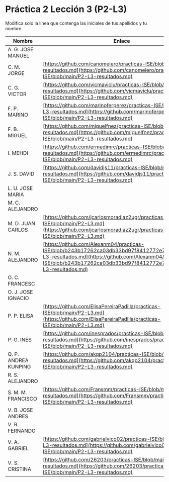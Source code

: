 # Práctica 2 Lección 3 (P2-L3)

Modifica solo la línea que contenga las iniciales de tus apellidos y tu nombre.

| Nombre       | Enlace                                                                   |
| --------------- | ---------------------------------------------------------- |
| A. G. JOSE MANUEL | <!--enlace-->                                                           |
| C. M. JORGE | [https://github.com/canomelero/practicas-ISE/blob/main/P2-L3-resultados.md](https://github.com/canomelero/practicas-ISE/blob/main/P2-L3-resultados.md)                                                           |
| C. G. VICTOR | [https://github.com/vicmaviclu/practicas-ISE/blob/main/P2-L3-resultados.md](https://github.com/vicmaviclu/practicas-ISE/blob/main/P2-L3-resultados.md) |
| F. P. MARINO | [https://github.com/marinoferperez/practicas-ISE/blob/main/P2-L3-resultados.md](https://github.com/marinoferperez/practicas-ISE/blob/main/P2-L3-resultados.md)    |
| F. B. MIGUEL | [https://github.com/miguelfnez/practicas-ISE/blob/main/P2-L3-resultados.md](https://github.com/miguelfnez/practicas-ISE/blob/main/P2-L3-resultados.md) |
| I. MEHDI | [https://github.com/ermedimrc/practicas-ISE/blob/main/P2-L3-resultados.md](https://github.com/ermedimrc/practicas-ISE/blob/main/P2-L3-resultados.md)     |
| J. S. DAVID | [https://github.com/davidjs11/practicas-ISE/blob/main/P2-L3-resultados.md](https://github.com/davidjs11/practicas-ISE/blob/main/P2-L3-resultados.md)
| L. U. JOSE MARIA | <!--enlace-->                                                           |
| M. C. ALEJANDRO | <!--enlace-->                                                           |
| M. D. JUAN CARLOS | [https://github.com/jcarlosmoradiaz2ugr/practicas-ISE/blob/main/P2-L3.md](https://github.com/jcarlosmoradiaz2ugr/practicas-ISE/blob/main/P2-L3.md)   |
| N. M. ALEJANDRO | [https://github.com/Alexanm04/practicas-ISE/blob/b243b17262ca03db33bd97f8412772e77712a8ef/P2-L3-resultados.md](https://github.com/Alexanm04/practicas-ISE/blob/b243b17262ca03db33bd97f8412772e77712a8ef/P2-L3-resultados.md)                                                           |
| O. C. FRANCESC | <!--enlace-->                                                           |
| O. J. JOSE IGNACIO | <!--enlace-->                                                           |
| P. P. ELISA | [https://github.com/ElisaPereiraPadilla/practicas-ISE/blob/main/P2-L3.md](https://github.com/ElisaPereiraPadilla/practicas-ISE/blob/main/P2-L3.md)                                                           |
| P. G. INÉS | [https://github.com/inesprados/practicas-ISE/blob/main/P2-L3-resultados.md](https://github.com/inesprados/practicas-ISE/blob/main/P2-L3-resultados.md)                                                           |
| Q. P. ANDREA KUNPING | [https://github.com/akqp2104/practicas-ISE/blob/main/P2-L3-resultados.md](https://github.com/akqp2104/practicas-ISE/blob/main/P2-L3-resultados.md)                                                           |
| R. S. ALEJANDRO | <!--enlace-->                                                           |
| S. M. M. FRANCISCO | [https://github.com/Fransmm/practicas-ISE/blob/main/P2-L3-resultados.md](https://github.com/Fransmm/practicas-ISE/blob/main/P2-L3-resultados.md)                                                           |
| V. B. JOSE ANDRES | <!--enlace-->                                                           |
| V. R. FERNANDO | <!--enlace-->                                                           |
| V. A. GABRIEL | [https://github.com/gabrielvico02/practicas-ISE/blob/main/P2-L3-resultados.md](https://github.com/gabrielvico02/practicas-ISE/blob/main/P2-L3-resultados.md)                                                           |
| V. S. CRISTINA |[https://github.com/26203/practicas-ISE/blob/main/P2-L3-resultados.md](https://github.com/26203/practicas-ISE/blob/main/P2-L3-resultados.md)|![image](https://github.com/user-attachments/assets/a10836fe-5240-4f5e-91c1-dcad2cbd7f20)
